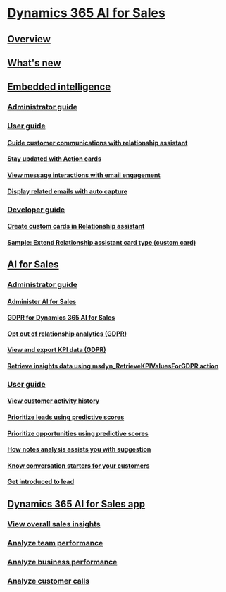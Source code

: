# [Dynamics 365 AI for Sales](help-hub.md)
## [Overview](overview.md)
## [What's new](whats-new.md)
## [Embedded intelligence](../sales/embedded-intelligence.md)
### [Administrator guide](../sales/configure-enable-embedded-intelligence.md)
### [User guide](../sales/relationship-assistant.md)
#### [Guide customer communications with relationship assistant](../sales/relationship-assistant.md)
#### [Stay updated with Action cards](../sales/action-cards-reference.md)
#### [View message interactions with email engagement](../sales/email-engagement.md)
#### [Display related emails with auto capture](../sales/auto-capture.md)
### [Developer guide](extend-relationship-assistant-card.md)
#### [Create custom cards in Relationship assistant](extend-relationship-assistant-card.md)
#### [Sample: Extend Relationship assistant card type (custom card)](sample-extend-relationship-assistant-card-type.md)
## [AI for Sales](../sales/sales-insights-addon.md)
### [Administrator guide](../sales/configure-enable-sales-insights-addon.md) 
#### [Administer AI for Sales](../sales/configure-enable-sales-insights-addon.md)
#### [GDPR for Dynamics 365 AI for Sales](../sales/embedded-intelligence-gdpr.md)
#### [Opt out of relationship analytics (GDPR)](../sales/optout-relationship-analytics-gdpr.md)
#### [View and export KPI data (GDPR)](../sales/view-export-KPI-data-gdpr.md)
#### [Retrieve insights data using msdyn_RetrieveKPIValuesForGDPR action](../sales/retrieve-insights-data-msdyn-RetrieveTypeValuesFromDCI.md)
### [User guide](../sales/relationship-analytics.md)
#### [View customer activity history](../sales/relationship-analytics.md)
#### [Prioritize leads using predictive scores](../sales/work-predictive-lead-scoring.md)
#### [Prioritize opportunities using predictive scores](../sales/work-predictive-opportunity-scoring.md)
#### [How notes analysis assists you with suggestion](../sales/notes-analysis.md)
#### [Know conversation starters for your customers](../sales/talking-points.md)
#### [Get introduced to lead](../sales/who-knows-whom.md)
## [Dynamics 365 AI for Sales app](../sales/dynamics365-ai-sales-app.md)
### [View overall sales insights](../sales/d365-ai-overview.md)
### [Analyze team performance](../sales/d365-ai-team-performance.md)
### [Analyze business performance](../sales/d365-ai-business-performance.md)
### [Analyze customer calls](../sales/call-intelligence.md)

